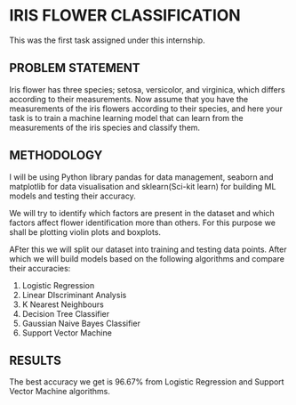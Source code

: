 # IRIS FLOWER CLASSIFICATION

This was the first task assigned under this internship.

## PROBLEM STATEMENT

Iris flower has three species; setosa, versicolor, and virginica, which differs according to their
measurements. Now assume that you have the measurements of the iris flowers according to
their species, and here your task is to train a machine learning model that can learn from the
measurements of the iris species and classify them.


## METHODOLOGY

I will be using Python library pandas for data management, seaborn and matplotlib for data visualisation and sklearn(Sci-kit learn) for building ML models and testing their accuracy.

We will try to identify which factors are present in the dataset and which factors affect flower identification more than others. For this purpose we shall be plotting violin plots and boxplots.

AFter this we will split our dataset into training and testing data points. After which we will build models based on the following algorithms and compare their accuracies:
1. Logistic Regression
2. Linear DIscriminant Analysis
3. K Nearest Neighbours
4. Decision Tree Classifier
5. Gaussian Naive Bayes Classifier
6. Support Vector Machine



## RESULTS

The best accuracy we get is 96.67% from Logistic Regression and Support Vector Machine algorithms.





